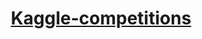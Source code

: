 # <p align="center"><A href="https://www.kaggle.com/ruddyguerreroalvarez">Kaggle-competitions</A></p>


